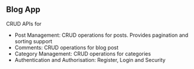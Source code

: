 ## Blog App
CRUD APIs for
- Post Management: CRUD operations for posts. Provides pagination and sorting support
- Comments: CRUD operations for blog post
- Category Management: CRUD operations for categories
- Authentication and Authorisation: Register, Login and Security